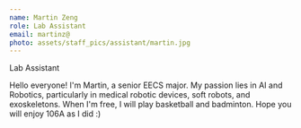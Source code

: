 ```yaml
---
name: Martin Zeng
role: Lab Assistant
email: martinz@
photo: assets/staff_pics/assistant/martin.jpg
---
```


Lab Assistant

Hello everyone! I'm Martin, a senior EECS major. My passion lies in AI and Robotics, particularly in medical robotic devices, soft robots, and exoskeletons. When I'm free, I will play basketball and badminton. Hope you will enjoy 106A as I did :)